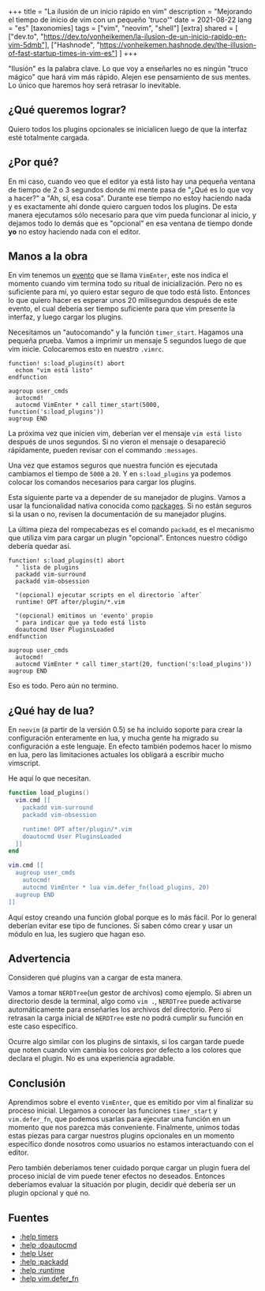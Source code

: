+++
title = "La ilusión de un inicio rápido en vim"
description = "Mejorando el tiempo de inicio de vim con un pequeño 'truco'"
date = 2021-08-22
lang = "es"
[taxonomies]
tags = ["vim", "neovim", "shell"]
[extra]
shared = [
  ["dev.to", "https://dev.to/vonheikemen/la-ilusion-de-un-inicio-rapido-en-vim-5dmb"],
  ["Hashnode", "https://vonheikemen.hashnode.dev/the-illusion-of-fast-startup-times-in-vim-es"]
]
+++

"Ilusión" es la palabra clave. Lo que voy a enseñarles no es ningún "truco mágico" que hará vim más rápido. Alejen ese pensamiento de sus mentes. Lo único que haremos hoy será retrasar lo inevitable.

## ¿Qué queremos lograr?

Quiero todos los plugins opcionales se inicialicen luego de que la interfaz esté totalmente cargada.

## ¿Por qué?

En mi caso, cuando veo que el editor ya está listo hay una pequeña ventana de tiempo de 2 o 3 segundos donde mi mente pasa de "¿Qué es lo que voy a hacer?" a "Ah, sí, esa cosa". Durante ese tiempo no estoy haciendo nada y es exactamente ahí donde quiero carguen todos los plugins. De esta manera ejecutamos sólo necesario para que vim pueda funcionar al inicio, y dejamos todo lo demás que es "opcional" en esa ventana de tiempo donde **yo** no estoy haciendo nada con el editor.

## Manos a la obra

En vim tenemos un [evento](https://vimhelp.org/autocmd.txt.html#autocmd-events) que se llama `VimEnter`, este nos indica el momento cuando vim termina todo su ritual de inicialización. Pero no es suficiente para mí, yo quiero estar seguro de que todo está listo. Entonces lo que quiero hacer es esperar unos 20 milisegundos después de este evento, el cual debería ser tiempo suficiente para que vim presente la interfaz, y luego cargar los plugins.

Necesitamos un "autocomando" y la función `timer_start`. Hagamos una pequeña prueba. Vamos a imprimir un mensaje 5 segundos luego de que vim inicie. Colocaremos esto en nuestro `.vimrc`.

```vim
function! s:load_plugins(t) abort
  echom "vim está listo"
endfunction

augroup user_cmds
  autocmd!
  autocmd VimEnter * call timer_start(5000, function('s:load_plugins'))
augroup END
```

La próxima vez que inicien vim, deberían ver el mensaje `vim está listo` después de unos segundos. Si no vieron el mensaje o desapareció rápidamente, pueden revisar con el commando `:messages`.

Una vez que estamos seguros que nuestra función es ejecutada cambiamos el tiempo de `5000` a `20`. Y en `s:load_plugins` ya podemos colocar los comandos necesarios para cargar los plugins.

Esta siguiente parte va a depender de su manejador de plugins. Vamos a usar la funcionalidad nativa conocida como [packages](https://vimhelp.org/repeat.txt.html#packages). Si no están seguros si la usan o no, revisen la documentación de su manejador plugins.

La última pieza del rompecabezas es el comando `packadd`, es el mecanismo que utiliza vim para cargar un plugin "opcional". Entonces nuestro código debería quedar así.

```vim
function! s:load_plugins(t) abort
  " lista de plugins
  packadd vim-surround
  packadd vim-obsession

  "(opcional) ejecutar scripts en el directorio `after`
  runtime! OPT after/plugin/*.vim

  "(opcional) emitimos un 'evento' propio
  " para indicar que ya todo está listo
  doautocmd User PluginsLoaded
endfunction

augroup user_cmds
  autocmd!
  autocmd VimEnter * call timer_start(20, function('s:load_plugins'))
augroup END
```

Eso es todo. Pero aún no termino.

## ¿Qué hay de lua?

En `neovim` (a partir de la versión 0.5) se ha incluido soporte para crear la configuración enteramente en lua, y mucha gente ha migrado su configuración a este lenguaje. En efecto también podemos hacer lo mismo en lua, pero las limitaciones actuales los obligará a escribir mucho vimscript.

He aquí lo que necesitan.

```lua
function load_plugins()
  vim.cmd [[
    packadd vim-surround
    packadd vim-obsession

    runtime! OPT after/plugin/*.vim
    doautocmd User PluginsLoaded
  ]]
end

vim.cmd [[
  augroup user_cmds
    autocmd!
    autocmd VimEnter * lua vim.defer_fn(load_plugins, 20)
  augroup END
]]
```

Aquí estoy creando una función global porque es lo más fácil. Por lo general deberían evitar ese tipo de funciones. Si saben cómo crear y usar un módulo en lua, les sugiero que hagan eso.

## Advertencia

Consideren qué plugins van a cargar de esta manera. 

Vamos a tomar `NERDTree`(un gestor de archivos) como ejemplo. Si abren un directorio desde la terminal, algo como `vim .`, `NERDTree` puede activarse automáticamente para enseñarles los archivos del directorio. Pero si retrasan la carga inicial de `NERDTree` este no podrá cumplir su función en este caso específico.

Ocurre algo similar con los plugins de sintaxis, si los cargan tarde puede que noten cuando vim cambia los colores por defecto a los colores que declara el plugin. No es una experiencia agradable.

## Conclusión

Aprendimos sobre el evento `VimEnter`, que es emitido por vim al finalizar su proceso inicial. Llegamos a conocer las funciones `timer_start` y `vim.defer_fn`, que podemos usarlas para ejecutar una función en un momento que nos parezca más conveniente. Finalmente, unimos todas estas piezas para cargar nuestros plugins opcionales en un momento específico donde nosotros como usuarios no estamos interactuando con el editor.

Pero también deberíamos tener cuidado porque cargar un plugin fuera del proceso inicial de vim puede tener efectos no deseados. Entonces deberíamos evaluar la situación por plugin, decidir qué debería ser un plugin opcional y qué no.

## Fuentes

* [:help timers](https://vimhelp.org/eval.txt.html#timers) 
* [:help :doautocmd](https://vimhelp.org/autocmd.txt.html#%3Adoautocmd) 
* [:help User](https://vimhelp.org/autocmd.txt.html#User)
* [:help :packadd](https://vimhelp.org/repeat.txt.html#%3Apackadd)
* [:help :runtime](https://vimhelp.org/repeat.txt.html#%3Aruntime) 
* [:help vim.defer_fn](https://neovim.io/doc/user/lua.html#vim.defer_fn())

